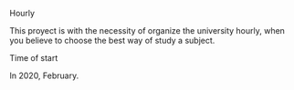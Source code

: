 Hourly

This proyect is with the necessity of organize the university hourly, when you believe to choose the best way of study a subject. 

Time of start

In 2020, February.  


